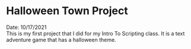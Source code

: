 # Halloween Town Project
Date: 10/17/2021 <br/>
This is my first project that I did for my Intro To Scripting class. It is a text adventure game that has a halloween theme.
